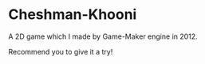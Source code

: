 # Cheshman-Khooni
A 2D game which I made by Game-Maker engine in 2012.

Recommend you to give it a try!
